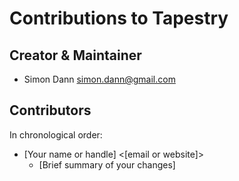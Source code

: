 # Contributions to Tapestry

## Creator & Maintainer

* Simon Dann <simon.dann@gmail.com>

## Contributors

In chronological order:

* [Your name or handle] <[email or website]>
  * [Brief summary of your changes]
